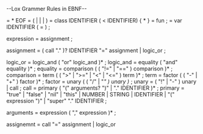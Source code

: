 --Lox Grammer Rules in EBNF--

<program>       =   <declaration>* EOF
<declaration>   =   (<classDec> | <funDec> | <varDec> | <statement>)
<classDec>      =   class IDENTIFIER  ( < IDENTIFIER) { <funDec>* }
<funDec>        =   fun <statement> ;
<varDec>        =   var IDENTIFIER ( = <expression>) ;



expression     = assignment ;

assignment     = ( call "." )? IDENTIFIER "=" assignment
               | logic_or ;

logic_or       = logic_and ( "or" logic_and )* ;
logic_and      = equality ( "and" equality )* ;
equality       = comparison ( ( "!=" | "==" ) comparison )* ;
comparison     = term ( ( ">" | ">=" | "<" | "<=" ) term )* ;
term           = factor ( ( "-" | "+" ) factor )* ;
factor         = unary ( ( "/" | "*" ) unary )* ;
unary          = ( "!" | "-" ) unary | call ;
call           = primary ( "(" arguments? ")" | "." IDENTIFIER )* ;
primary        = "true" | "false" | "nil" | "this"
               | NUMBER | STRING | IDENTIFIER
               | "(" expression ")"
               | "super" "." IDENTIFIER ;

arguments      = expression ( "," expression )* ;

assignemnt     = call "=" assignment | logic_or 

